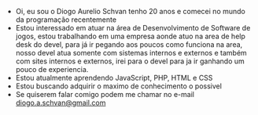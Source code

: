 - Oi, eu sou o Diogo Aurelio Schvan tenho 20 anos e comecei no mundo da programação recentemente
- Estou interessado em atuar na área de Desenvolvimento de Software de jogos, estou trabalhando em uma empresa aonde atuo na area de help desk do devel, para já ir pegando aos poucos como funciona na area, nosso devel atua somente com sistemas internos e externos e também com sites internos e externos, irei para o devel para ja ir ganhando um pouco de experiencia. 
- Estou atualmente aprendendo JavaScript, PHP, HTML e CSS
- Estou buscando adquirir o maximo de conhecimento o possivel
- Se quiserem falar comigo podem me chamar no e-mail diogo.a.schvan@gmail.com

<!---
Dugg/Dugg is a ✨ special ✨ repository because its `README.md` (this file) appears on your GitHub profile.
You can click the Preview link to take a look at your changes.
--->
